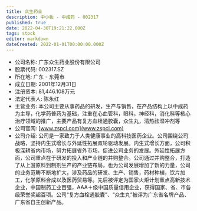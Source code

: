 ```yaml
---
title: 众生药业
description: 中小板 - 中成药 - 002317
published: true
date: 2022-04-30T19:21:22.000Z
tags: stock
editor: markdown
dateCreated: 2022-01-01T00:00:00.000Z
---
```


- 公司名称: 广东众生药业股份有限公司
- 股票代码: 002317.SZ
- 所在地: 广东 - 东莞市
- 成立日期: 2001年12月31日
- 注册资本: 81,446.108万元
- 法定代表人: 陈永红
- 主营业务: 本公司主要从事药品的研发，生产与销售，在产品结构上以中成药为主导，化学药普药为基础，注重在心血管科，眼科，神经科，消化科等核心治疗领域的推广，主要产品有复方血栓通胶囊，众生丸，清热祛湿冲剂等
- 公司官网: [www.zspcl.com](www.zspcl.com)
- 公司介绍: 公司是一家致力于人类健康事业的高科技医药企业。公司围绕公司战略，坚持内生式增长与外延性拓展双轮驱动发展。内生式增长方面，公司积极深耕省内市场，努力拓展省外市场，促进公司业务的发展。外延性拓展方面，公司重点在于研发的投入和产业链的并购整合。公司通过并购整合，打造了从上游原料到制剂生产的产业链布局，也为公司发展增加了新的力量，公司的业务范畴不断地扩大，涉及药品的研发、生产、销售，药材种植，饮片加工，化学原料合成以及医药贸易等。先后被评定为国家火炬计划重点高新技术企业，中国制药工业百强，AAA＋级中国质量信用企业，获得国家、省、市各级荣誉奖超百项。公司“复方血栓通胶囊”、“众生丸”被评为广东省名牌产品、广东省自主创新产品。


